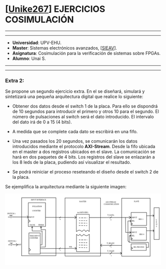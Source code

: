 # [[Unike267](https://github.com/Unike267)] EJERCICIOS COSIMULACIÓN
---
---

- **Universidad**: UPV-EHU.
- **Master**: Sistemas electrónicos avanzados, [[SIEAV](https://github.com/umarcor/SIEAV)].
- **Asignatura**: Cosimulación para la verificación de sistemas sobre FPGAs.
- **Alumno**: Unai S.

---
---

### Extra 2:

Se propone un segundo ejercicio extra. En el se diseñará, simulará y sintetizará una pequeña arquitectura digital que realice lo siguiente:

- Obtener dos datos desde el switch 1 de la placa. Para ello se dispondrá de 10 segundos para introducir el primero y otros 10 para el segundo. El número de pulsaciones al switch será el dato introducido. El intervalo del dato irá de 0 a 15 (4 bits). 

- A medida que se complete cada dato se escribirá en una fifo.

- Una vez pasados los 20 segundos, se comunicarán los datos introducidos mediante el protocolo **AXI-Stream**. Desde la fifo ubicada en el master a dos registros ubicados en el slave. La comunicación se hará en dos paquetes de 4 bits. Los registros del slave se enlazarán a los 8 leds de la placa, pudiendo así visualizar el resultado.

- Se podrá reiniciar el proceso reseteando el diseño desde el switch 2 de la placa.

Se ejemplifica la arquitectura mediante la siguiente imagen:

![Diseño simplificado](https://github.com/Unike267/Photos/blob/master/UNI-Photos/cosim/PLANO.png)



